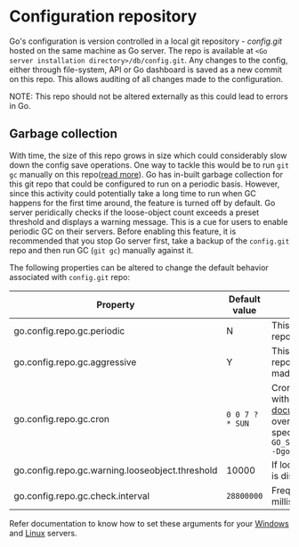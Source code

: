 # Configuration repository

Go's configuration is version controlled in a local git repository - *config.git* hosted on the same machine as Go server. The repo is available at `<Go server installation directory>/db/config.git`. Any changes to the config, either through file-system, API or Go dashboard is saved as a new commit on this repo. This allows auditing of all changes made to the configuration.

NOTE: This repo should not be altered externally as this could lead to errors in Go.

## Garbage collection

With time, the size of this repo grows in size which could considerably slow down the config save operations. One way to tackle this would be to run `git gc` manually on this repo([read more](https://git-scm.com/docs/git-gc)). Go has in-built garbage collection for this git repo that could be configured to run on a periodic basis. However, since this activity could potentially take a long time to run when GC happens for the first time around, the feature is turned off by default. Go server peridically checks if the loose-object count exceeds a preset threshold and displays a warning message. This is a cue for users to enable periodic GC on their servers. Before enabling this feature, it is recommended that you stop Go server first, take a backup of the `config.git` repo and then run GC (`git gc`) manually against it. 

The following properties can be altered to change the default behavior associated with `config.git` repo:

| Property | Default value | Description |
|-----------|-------------|-------------|
| go.config.repo.gc.periodic | N | This enables the periodic garbage collection of `config.git` repo. To enable this feature - set the value to `Y`|
| go.config.repo.gc.aggressive | Y | This option will cause GC to more aggressively optimize the repository at the expense of taking much more time. It can be made non-aggressive by setting this value to `N`|
| go.config.repo.gc.cron | `0 0 7 ? * SUN` | Cron expression to specify garbage collector execution time with default set to *7:00 am on sundays*. Check [documentation](https://www.go.cd/documentation/user/current/configuration/configuration_reference.html#format) for help on cron syntax. For linux users, while overriding `go.config.repo.gc.cron` you need to escape special shell characters such `*` using a backward-slash eg.: `GO_SERVER_SYSTEM_PROPERTIES="$GO_SERVER_SYSTEM_PROPERTIES -Dgo.config.repo.gc.cron='0 0/1 \* 1/1 \* \?'"`|
| go.config.repo.gc.warning.looseobject.threshold| 10000 |If loose object count grows beyond this threshold, a warning is displayed in the server health messages popup|
| go.config.repo.gc.check.interval | `28800000` | Frequency of checking for loose object count, specified in milliseconds with default set to *8 hours*|

Refer documentation to know how to set these arguments for your [Windows](http://www.go.cd/documentation/user/current/installation/install/server/windows.html#overriding-default-startup-arguments-and-environment) and [Linux](http://www.go.cd/documentation/user/current/advanced_usage/other_config_options.html#environment-variables) servers.


